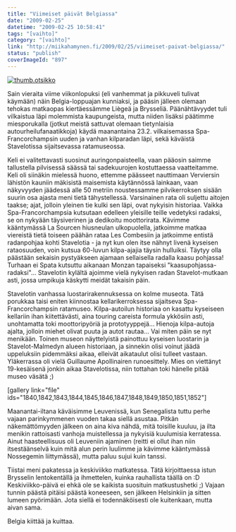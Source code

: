 ```yaml
---
title: "Viimeiset päivät Belgiassa"
date: "2009-02-25"
datetime: "2009-02-25 10:58:41"
tags: "[vaihto]"
category: "[vaihto]"
link: "http://miikahamynen.fi/2009/02/25/viimeiset-paivat-belgiassa/"
status: "publish"
coverImageId: "897"
---
```


[![](http://miikahamynen.fi/wp-content/uploads/2009/02/thumb.otsikko.jpg "thumb.otsikko")](http://miikahamynen.fi/2009/02/25/viimeiset-paivat-belgiassa/thumb-otsikko/)

Sain vieraita viime viikonlopuksi (eli vanhemmat ja pikkuveli tulivat käymään) näin Belgia-loppuajan kunniaksi, ja pääsin jälleen olemaan tehokas matkaopas kiertäessämme Liègeä ja Brysseliä. Päänähtävyydet tuli vilkaistua läpi molemmista kaupungeista, mutta niiden lisäksi päätimme miesporukalla (jotkut meistä sattuvat olemaan tietynlaisia autourheilufanaatikkoja) käydä maanantaina 23.2. vilkaisemassa Spa-Francorchampsin uuden ja vanhan kilparadan läpi, sekä käväistä Stavelotissa sijaitsevassa ratamuseossa.

Keli ei valitettavasti suosinut auringonpaisteella, vaan pääosin saimme tallustella pilvisessä säässä tai sadekuurojen kostuttaessa vaatteitamme. Keli oli siinäkin mielessä huono, ettemme päässeet nauttimaan Verviersin lähistön kauniin mäkisistä maisemista käytännössä lainkaan, vaan näkyvyyden jäädessä alle 50 metriin noustessamme pilvikerroksen sisään suurin osa ajasta meni tietä tähystellessä. Varsinainen rata oli suljettu aitojen taakse; ajat, jolloin yleinen tie kulki sen läpi, ovat nykyisin historiaa. Vaikka Spa-Francorchampsia kutsutaan edelleen yleisille teille vedetyksi radaksi, se on nykyään täysiverinen ja dedikoitu moottorirata. Kävimme kääntymässä La Sourcen hiusneulan ulkopuolella, jatkoimme matkaa viereistä tietä toiseen päähän rataa Les Combesiin ja jatkoimme entistä radanpohjaa kohti Stavelotia - ja nyt kun olen itse nähnyt livenä kyseisen rataosuuden, voin kutsua 60-luvun kilpa-ajajia täysin hulluiksi. Täytyy olla päästään sekaisin pystyäkseen ajamaan sellaisella radalla kaasu pohjassa! Turhaan ei Spata kutsuttu aikanaan Monzan tapaiseksi "kaasupohjassa-radaksi"... Stavelotin kylältä ajoimme vielä nykyisen radan Stavelot-mutkaan asti, jossa umpikuja käskytti meidät takaisin päin.

Stavelotin vanhassa luostarirakennuksessa on kolme museota. Tätä porukkaa taisi eniten kiinnostaa kellarikerroksessa sijaitseva Spa-Francorchampsin ratamuseo. Kilpa-autoilun historiaa on kasattu kyseiseen kellariin ihan kiitettävästi, aina touring careista formula ykkösiin asti, unohtamatta toki moottoripyöriä ja prototyyppejä... Hienoja kilpa-autoja ajalta, jolloin miehet olivat puuta ja autot rautaa... Vai miten päin se nyt menikään. Toinen museon näyttelyistä painottuu kyseisen luostarin ja Stavelot-Malmedyn alueen historiaan, ja sinnekin olisi voinut jäädä uppeluksiin pidemmäksi aikaa, elleivät aikataulut olisi tulleet vastaan. Yläkerrassa oli vielä Guillaume Apollinairen runoesittely. Mies on viettänyt 19-kesäisenä jonkin aikaa Stavelotissa, niin tottahan toki hänelle pitää museo väsätä ;)

\[gallery link="file" ids="1840,1842,1843,1844,1845,1846,1847,1848,1849,1850,1851,1852"\]

Maanantai-iltana käväisimme Leuvenissä, kun Senegalista tuttu perhe vajaan parinkymmenen vuoden takaa siellä asustaa. Pitkän näkemättömyyden jälkeen on aina kiva nähdä, mitä toisille kuuluu, ja ilta menikin rattoisasti vanhoja muistellessa ja nykyisiä kuulumisia kerratessa. Ainut haasteellisuus oli Leuveniin ajaminen (reitti ei ollut ihan niin itsestäänselvä kuin mitä alun perin luulimme ja kävimme kääntymässä Nossegemin liittymässä), mutta paluu sujui kuin tanssi.

Tiistai meni pakatessa ja keskiviikko matkatessa. Tätä kirjoittaessa istun Brysselin lentokentällä ja ihmettelen, kuinka rauhallista täällä on :D Keskiviikko-päivä ei ehkä ole se kaikista suosituin matkustushetki ;) Vajaan tunnin päästä pitäisi päästä koneeseen, sen jälkeen Helsinkiin ja sitten lumeen pyörimään. Jota siellä ei todennäköisesti ole kuitenkaan, mutta aivan sama.

Belgia kiittää ja kuittaa.
